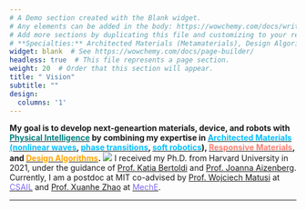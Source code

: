 ```yaml
---
# A Demo section created with the Blank widget.
# Any elements can be added in the body: https://wowchemy.com/docs/writing-markdown-latex/
# Add more sections by duplicating this file and customizing to your requirements.
# **Specialties:** Architected Materials (Metamaterials), Design Algorithms, Responsive Materials
widget: blank  # See https://wowchemy.com/docs/page-builder/
headless: true  # This file represents a page section.
weight: 20  # Order that this section will appear.
title: " Vision"
subtitle: ""
design:
  columns: '1'
---
```

**My goal is to develop next-geneartion materials, device, and robots with [<span style="color:Teal">**Physical Intelligence**<span>](../../publication/PI_Sitti.pdf) by combining my expertise in [<span style="color:deepskyblue">**Architected Materials**<span> (nonlinear waves](../project/nonlinear-waves/), [<span style="color:deepskyblue">phase transitions<span>](../project/phase-transitions/), [<span style="color:deepskyblue">soft robotics<span>](../project/soft-robots/)), [<span style="color:salmon">**Responsive Materials**<span>](../project/micro-structures/), and [<span style="color:orange">**Design Algorithms**<span>](../project/inverse-design/).**
![](RS.png)
I received my Ph.D. from Harvard University in 2021, under the guidance of [Prof. Katia Bertoldi](https://bertoldi.seas.harvard.edu/) and [Prof. Joanna Aizenberg](https://aizenberglab.seas.harvard.edu/). Currently, I am a postdoc at MIT co-advised by [Prof. Wojciech Matusi](https://cdfg.mit.edu/) at [<span style="color:mediumslateblue">CSAIL<span>](https://www.csail.mit.edu/) and [Prof. Xuanhe Zhao](http://zhao.mit.edu/) at [<span style="color:mediumslateblue">MechE<span>](https://meche.mit.edu/).

---